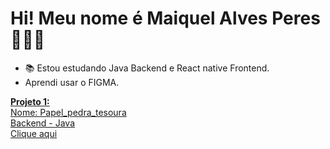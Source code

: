 <h1>Hi! Meu nome é Maiquel Alves Peres🙋🏽‍♂️</h1>

- 📚 Estou estudando  Java Backend e React native Frontend.
-  Aprendi usar o FIGMA.
<div>
<a href= https://www.linkedin.com/notifications/?filter=all>

**Projeto 1:**
<br>
Nome: Papel_pedra_tesoura
<br>
Backend - Java
<br>
[Clique aqui](https://github.com/maiquelmap/1)

